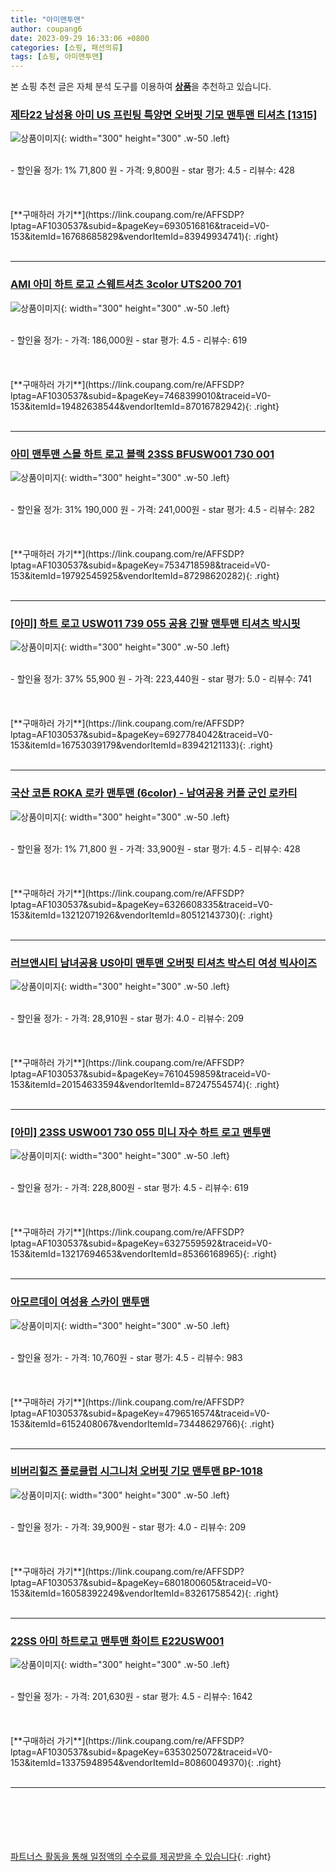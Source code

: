 ```yaml
---
title: "아미맨투맨"
author: coupang6
date: 2023-09-29 16:33:06 +0800
categories: [쇼핑, 패션의류]
tags: [쇼핑, 아미맨투맨]
---
```


본 쇼핑 추천 글은 자체 분석 도구를 이용하여 [**상품**](https://link.coupang.com/a/bao1ui)을 추천하고 있습니다.

### [제타22 남성용 아미 US 프린팅 특양면 오버핏 기모 맨투맨 티셔츠 [1315]](https://link.coupang.com/re/AFFSDP?lptag=AF1030537&subid=&pageKey=6930516816&traceid=V0-153&itemId=16768685829&vendorItemId=83949934741)

![상품이미지](https://thumbnail8.coupangcdn.com/thumbnails/remote/230x230ex/image/vendor_inventory/78f3/e32a0811eb9b40fd8c52e1edd2770d4e7e1584ea9ea9a8c4b6eba594a6c8.jpg){: width="300" height="300" .w-50 .left}


<br>
- 할인율 정가: 1%  71,800   원
- 가격: 9,800원
- star 평가: 4.5
- 리뷰수: 428
<br>
<br>
<br>
<br>
[**구매하러 가기**](https://link.coupang.com/re/AFFSDP?lptag=AF1030537&subid=&pageKey=6930516816&traceid=V0-153&itemId=16768685829&vendorItemId=83949934741){: .right}
<br>
<br>

---

### [AMI 아미 하트 로고 스웨트셔츠 3color UTS200 701](https://link.coupang.com/re/AFFSDP?lptag=AF1030537&subid=&pageKey=7468399010&traceid=V0-153&itemId=19482638544&vendorItemId=87016782942)

![상품이미지](https://thumbnail6.coupangcdn.com/thumbnails/remote/230x230ex/image/vendor_inventory/fca8/c2660158e3ebdb4e9fa34ae7a1bcb5318c6aae554660499e603c6c1018b5.jpg){: width="300" height="300" .w-50 .left}


<br>
- 할인율 정가: 
- 가격: 186,000원
- star 평가: 4.5
- 리뷰수: 619
<br>
<br>
<br>
<br>
[**구매하러 가기**](https://link.coupang.com/re/AFFSDP?lptag=AF1030537&subid=&pageKey=7468399010&traceid=V0-153&itemId=19482638544&vendorItemId=87016782942){: .right}
<br>
<br>

---

### [아미 맨투맨 스몰 하트 로고 블랙 23SS BFUSW001 730 001](https://link.coupang.com/re/AFFSDP?lptag=AF1030537&subid=&pageKey=7534718598&traceid=V0-153&itemId=19792545925&vendorItemId=87298620282)

![상품이미지](https://thumbnail10.coupangcdn.com/thumbnails/remote/230x230ex/image/vendor_inventory/542b/a77b10421d23d5862748566151fe17d2e7480cb605d3d8373eaac50fc73e.jpg){: width="300" height="300" .w-50 .left}


<br>
- 할인율 정가: 31%  190,000   원
- 가격: 241,000원
- star 평가: 4.5
- 리뷰수: 282
<br>
<br>
<br>
<br>
[**구매하러 가기**](https://link.coupang.com/re/AFFSDP?lptag=AF1030537&subid=&pageKey=7534718598&traceid=V0-153&itemId=19792545925&vendorItemId=87298620282){: .right}
<br>
<br>

---

### [[아미] 하트 로고 USW011 739 055 공용 긴팔 맨투맨 티셔츠 박시핏](https://link.coupang.com/re/AFFSDP?lptag=AF1030537&subid=&pageKey=6927784042&traceid=V0-153&itemId=16753039179&vendorItemId=83942121133)

![상품이미지](https://thumbnail8.coupangcdn.com/thumbnails/remote/230x230ex/image/vendor_inventory/d72a/65f5e2ea1f1c4200f6c36b4921a295a8dee7bea855369e0852363deef32b.jpg){: width="300" height="300" .w-50 .left}


<br>
- 할인율 정가: 37%  55,900   원
- 가격: 223,440원
- star 평가: 5.0
- 리뷰수: 741
<br>
<br>
<br>
<br>
[**구매하러 가기**](https://link.coupang.com/re/AFFSDP?lptag=AF1030537&subid=&pageKey=6927784042&traceid=V0-153&itemId=16753039179&vendorItemId=83942121133){: .right}
<br>
<br>

---

### [국산 코튼 ROKA 로카 맨투맨 (6color) - 남여공용 커플 군인 로카티](https://link.coupang.com/re/AFFSDP?lptag=AF1030537&subid=&pageKey=6326608335&traceid=V0-153&itemId=13212071926&vendorItemId=80512143730)

![상품이미지](https://thumbnail10.coupangcdn.com/thumbnails/remote/230x230ex/image/vendor_inventory/b8e0/c04edf157d51d9121bb9225a6826e5ff9a5107f7148d658d85722089f0e5.jpg){: width="300" height="300" .w-50 .left}


<br>
- 할인율 정가: 1%  71,800   원
- 가격: 33,900원
- star 평가: 4.5
- 리뷰수: 428
<br>
<br>
<br>
<br>
[**구매하러 가기**](https://link.coupang.com/re/AFFSDP?lptag=AF1030537&subid=&pageKey=6326608335&traceid=V0-153&itemId=13212071926&vendorItemId=80512143730){: .right}
<br>
<br>

---

### [러브앤시티 남녀공용 US아미 맨투맨 오버핏 티셔츠 박스티 여성 빅사이즈](https://link.coupang.com/re/AFFSDP?lptag=AF1030537&subid=&pageKey=7610459859&traceid=V0-153&itemId=20154633594&vendorItemId=87247554574)

![상품이미지](https://thumbnail6.coupangcdn.com/thumbnails/remote/230x230ex/image/vendor_inventory/e09f/e5155f487db2bf9b84b8a0786b4b6e67eb091f7783f4f0c84dc9502ba3ff.jpg){: width="300" height="300" .w-50 .left}


<br>
- 할인율 정가: 
- 가격: 28,910원
- star 평가: 4.0
- 리뷰수: 209
<br>
<br>
<br>
<br>
[**구매하러 가기**](https://link.coupang.com/re/AFFSDP?lptag=AF1030537&subid=&pageKey=7610459859&traceid=V0-153&itemId=20154633594&vendorItemId=87247554574){: .right}
<br>
<br>

---

### [[아미] 23SS USW001 730 055 미니 자수 하트 로고 맨투맨](https://link.coupang.com/re/AFFSDP?lptag=AF1030537&subid=&pageKey=6327559592&traceid=V0-153&itemId=13217694653&vendorItemId=85366168965)

![상품이미지](https://thumbnail9.coupangcdn.com/thumbnails/remote/230x230ex/image/vendor_inventory/e002/ac52b7e38cc48aa5195a468816da36582b0d1023a1c2df98dcf043251546.jpg){: width="300" height="300" .w-50 .left}


<br>
- 할인율 정가: 
- 가격: 228,800원
- star 평가: 4.5
- 리뷰수: 619
<br>
<br>
<br>
<br>
[**구매하러 가기**](https://link.coupang.com/re/AFFSDP?lptag=AF1030537&subid=&pageKey=6327559592&traceid=V0-153&itemId=13217694653&vendorItemId=85366168965){: .right}
<br>
<br>

---

### [아모르데이 여성용 스카이 맨투맨](https://link.coupang.com/re/AFFSDP?lptag=AF1030537&subid=&pageKey=4796516574&traceid=V0-153&itemId=6152408067&vendorItemId=73448629766)

![상품이미지](https://thumbnail9.coupangcdn.com/thumbnails/remote/230x230ex/image/rs_quotation_api/i1akv2gu/ecb2668acfb8446cbb4e1fcf34eab370.jpg){: width="300" height="300" .w-50 .left}


<br>
- 할인율 정가: 
- 가격: 10,760원
- star 평가: 4.5
- 리뷰수: 983
<br>
<br>
<br>
<br>
[**구매하러 가기**](https://link.coupang.com/re/AFFSDP?lptag=AF1030537&subid=&pageKey=4796516574&traceid=V0-153&itemId=6152408067&vendorItemId=73448629766){: .right}
<br>
<br>

---

### [비버리힐즈 폴로클럽 시그니처 오버핏 기모 맨투맨 BP-1018](https://link.coupang.com/re/AFFSDP?lptag=AF1030537&subid=&pageKey=6801800605&traceid=V0-153&itemId=16058392249&vendorItemId=83261758542)

![상품이미지](https://thumbnail8.coupangcdn.com/thumbnails/remote/230x230ex/image/vendor_inventory/2382/2eb3ad95960265d286072acfd93d2208d631ffdd7c2dc722dba6c7341011.jpg){: width="300" height="300" .w-50 .left}


<br>
- 할인율 정가: 
- 가격: 39,900원
- star 평가: 4.0
- 리뷰수: 209
<br>
<br>
<br>
<br>
[**구매하러 가기**](https://link.coupang.com/re/AFFSDP?lptag=AF1030537&subid=&pageKey=6801800605&traceid=V0-153&itemId=16058392249&vendorItemId=83261758542){: .right}
<br>
<br>

---

### [22SS 아미 하트로고 맨투맨 화이트 E22USW001](https://link.coupang.com/re/AFFSDP?lptag=AF1030537&subid=&pageKey=6353025072&traceid=V0-153&itemId=13375948954&vendorItemId=80860049370)

![상품이미지](https://thumbnail9.coupangcdn.com/thumbnails/remote/230x230ex/image/vendor_inventory/0580/4525b80d76036d3807bf62dbda6f8ec6552869b79f601018016aa0b08135.jpg){: width="300" height="300" .w-50 .left}


<br>
- 할인율 정가: 
- 가격: 201,630원
- star 평가: 4.5
- 리뷰수: 1642
<br>
<br>
<br>
<br>
[**구매하러 가기**](https://link.coupang.com/re/AFFSDP?lptag=AF1030537&subid=&pageKey=6353025072&traceid=V0-153&itemId=13375948954&vendorItemId=80860049370){: .right}
<br>
<br>

---
<br><br><br><br><br> [파트너스 활동을 통해 일정액의 수수료를 제공받을 수 있습니다](https://link.coupang.com/a/bao1ui){: .right}